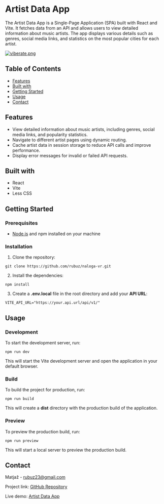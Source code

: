 # Artist Data App

The Artist Data App is a Single-Page Application (SPA) built with React and Vite. It fetches data from an API and allows users to view detailed information about music artists. The app displays various details such as genres, social media links, and statistics on the most popular cities for each artist.

[![viberate.png](https://i.postimg.cc/YSzwpC7K/viberate.png)](https://postimg.cc/sBxLmy1w)

## Table of Contents

- [Features](#features)
- [Built with](#built-with)
- [Getting Started](#getting-started)
- [Usage](#usage)
- [Contact](#contact)

## Features

- View detailed information about music artists, including genres, social media links, and popularity statistics.
- Navigate to different artist pages using dynamic routing.
- Cache artist data in session storage to reduce API calls and improve performance.
- Display error messages for invalid or failed API requests.

## Built with

- React
- Vite
- Less CSS

## Getting Started

### Prerequisites

- [Node.js](https://nodejs.org/en) and npm installed on your machine

### Installation

1. Clone the repository:

```
git clone https://github.com/rubuz/naloga-vr.git
```

2. Install the dependencies:

```
npm install
```

3. Create a **.env.local** file in the root directory and add your **API URL**:

```
VITE_API_URL="https://your.api.url/api/v1/"
```

## Usage

### Development

To start the development server, run:

```
npm run dev
```

This will start the Vite development server and open the application in your default browser.

### Build

To build the project for production, run:

```
npm run build
```

This will create a **dist** directory with the production build of the application.

### Preview

To preview the production build, run:

```
npm run preview
```

This will start a local server to preview the production build.

## Contact

Matjaž - rubuz23@gmail.com

Project link: [GitHub Repository](https://github.com/rubuz/naloga-vr.git)

Live demo: [Artist Data App](https://weatherapp-k.vercel.app/)
